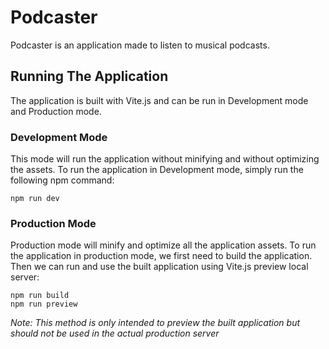 # Podcaster

Podcaster is an application made to listen to musical podcasts.

## Running The Application

The application is built with Vite.js and can be run in Development mode and Production mode.

### Development Mode

This mode will run the application without minifying and without optimizing the assets. To run the application in Development mode, simply run the following npm command:

```
npm run dev
```

### Production Mode

Production mode will minify and optimize all the application assets. To run the application in production mode, we first need to build the application. Then we can run and use the built application using Vite.js preview local server:

```
npm run build
npm run preview
```

_Note: This method is only intended to preview the built application but should not be used in the actual production server_